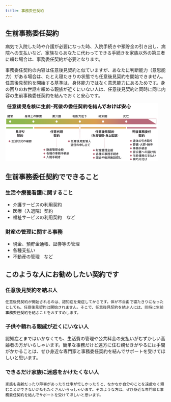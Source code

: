 ```yaml
---
title: 事務委任契約
---
```

## 生前事務委任契約

病気で入院した時や介護が必要になった時、入院手続きや預貯金の引き出し、病院への支払いなど、家族ならあなたに代わってできる手続きを家族以外の第三者に頼む場合は、事務委任契約が必要となります。

事務委任契約の内容は任意後見契約と似ていますが、あなたに判断能力（意思能力）がある場合は、たとえ寝たきりの状態でも任意後見契約を開始できません。任意後見契約を開始する基準は、身体能力ではなく意思能力にあるためです。身の回りのお世話を頼める親族が近くにいない人は、任意後見契約と同時に同じ内容の生前事務委任契約を結んでおくと安心です。

![任意後見と生前事務委任の開始時期が違うことがわかる図](./images/event-flow-from-healthy-to-death.png)

## 生前事務委任契約でできること

### 生活や療養看護に関すること

- 介護サービスの利用契約
- 医療（入退院）契約
- 福祉サービスの利用契約　など

### 財産の管理に関する事務

- 現金、預貯金通帳、証券等の管理
- 各種支払い
- 不動産の管理　など

## このような人にお勧めしたい契約です

### 任意後見契約を結ぶ人  
    任意後見契約が開始されるのは、認知症を発症してからです。体が不自由で寝たきりになったとしても、任意後見契約は開始されません。そこで、任意後見契約を結ぶ人には、同時に生前事務委任契約を結ぶことをおすすめします。
    
### 子供や頼れる親戚が近くにいない人 
   認知症とまではいかなくても、生活費の管理や公共料金の支払いがむずかしい高齢者の方がいらしゃいます。簡単な事務だけど遠方に住む親せきがやるには手間がかかることは、ぜひ身近な専門家と事務委任契約を結んでサポートを受けてほしいと思います。
    
### できるだけ家族に迷惑をかけたくない人  
    家族も高齢だったり障害があったり仕事が忙しかったりと、なかなか自分のことを遠慮なく頼むことができないかたもたくさんいらっしゃいます。そのような方は、ぜひ身近な専門家と事務委任契約を結んでサポートを受けてほしいと思います。
